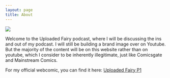 ```yaml
---
layout: page
title: About
---
```

<img src="lwflouisa.github.io/Weavercast/assets/HafestranFlag/hafestranflag.png">

Welcome to the Uploaded Fairy podcast, where I will be discussing the ins and out of my podcast. I will still be building a brand image over on Youtube. But the majority of the content will be on this website rather than on youtube, which I consider to be inherently illegitimate, just like Comicsgate and Mainstream Comics.

For my official webcomic, you can find it here: <a href="https://lwflouisa.github.io/UploadedFairyP1/">Uploaded Fairy P1</a>

